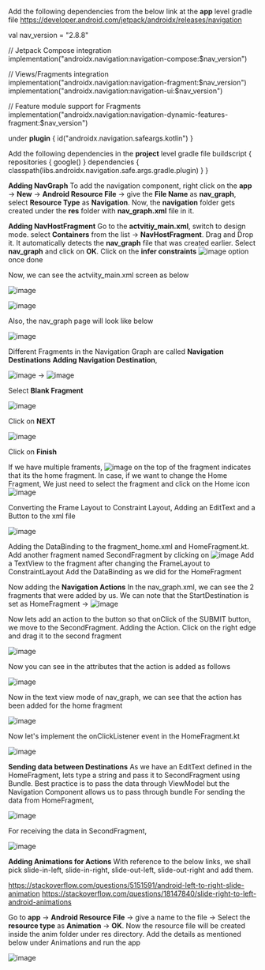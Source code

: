 Add the following dependencies from the below link at the **app** level gradle file
https://developer.android.com/jetpack/androidx/releases/navigation

val nav_version = "2.8.8"

// Jetpack Compose integration
implementation("androidx.navigation:navigation-compose:$nav_version")

// Views/Fragments integration
implementation("androidx.navigation:navigation-fragment:$nav_version")
implementation("androidx.navigation:navigation-ui:$nav_version")

// Feature module support for Fragments
implementation("androidx.navigation:navigation-dynamic-features-fragment:$nav_version")

under **plugin** {
  id("androidx.navigation.safeargs.kotlin")
}

Add the following dependencies in the **project** level gradle file
buildscript {
    repositories {
        google()
    }
    dependencies {
        classpath(libs.androidx.navigation.safe.args.gradle.plugin)
    }
}

**Adding NavGraph**
To add the navigation component, right click on the **app** -> **New** -> **Android Resource File** -> give the **File Name**  as **nav_graph**, select **Resource Type** as **Navigation**.
Now, the **navigation** folder gets created under the **res** folder with **nav_graph.xml** file in it.

**Adding NavHostFragment**
Go to the **actvitiy_main.xml**, switch to design mode. select **Containers** from the list -> **NavHostFragment**. Drag and Drop it. It automatically detects the **nav_graph** file that was created earlier.
Select **nav_graph** and click on **OK**. Click on the **infer constraints** ![image](https://github.com/user-attachments/assets/cee6f2ea-7be3-4eeb-9d80-ac98448c9818)
option once done

Now, we can see the actviity_main.xml screen as below

![image](https://github.com/user-attachments/assets/085f5b23-4939-4446-9a54-df1755292937)

![image](https://github.com/user-attachments/assets/4fb8cd31-4b5c-47fb-a5ca-298b9eb9358a)

Also, the nav_graph page will look like below

![image](https://github.com/user-attachments/assets/fd2f9766-d7c1-4961-b05f-c631fd1b21c6)

Different Fragments in the Navigation Graph are called **Navigation Destinations**
**Adding Navigation Destination**,

![image](https://github.com/user-attachments/assets/09a8b4d3-15cb-4e32-a791-74a01eeffe0b) -> ![image](https://github.com/user-attachments/assets/aa2f3cd9-4a24-43e9-9de5-086e8a044d2a)

Select **Blank Fragment**

![image](https://github.com/user-attachments/assets/d94f7c66-7516-4eaa-8f89-8d4146034eef)

Click on **NEXT**

![image](https://github.com/user-attachments/assets/06c97b22-5289-4f5c-a827-bb172299d5a7)

Click on **Finish**

If we have multiple framents, ![image](https://github.com/user-attachments/assets/f4b35426-a556-4bee-bea5-bf418fe24783) on the top of the fragment indicates that its the home fragment. In case, if we want to change the Home Fragment, We just need to select the fragment and click on the Home icon ![image](https://github.com/user-attachments/assets/6a90285b-d9f7-48bb-be4f-7943924cfd98)

Converting the Frame Layout to Constraint Layout, Adding an EditText and a Button to the xml file

![image](https://github.com/user-attachments/assets/65c9c256-a7da-40fb-9332-0eb484d7dae8)

Adding the DataBinding to the fragment_home.xml and HomeFragment.kt.
Add another fragment named SecondFragment by clicking on ![image](https://github.com/user-attachments/assets/4fa2ac97-7f98-4576-8fbb-be23d1d2dc3f) Add a TextView to the fragment after changing the FrameLayout to ConstraintLayout
Add the DataBinding as we did for the HomeFragment

Now adding the **Navigation Actions**
In the nav_graph.xml, we can see the 2 fragments that were added by us.
We can note that the StartDestination is set as HomeFragment -> ![image](https://github.com/user-attachments/assets/55d81483-acbd-4436-9f8b-8a95be847397)

Now lets add an action to the button so that onClick of the SUBMIT button, we move to the SecondFragment.
Adding the Action. Click on the right edge and drag it to the second fragment 

![image](https://github.com/user-attachments/assets/54621a15-c4e2-4e64-b43f-84d506b447f3)

Now you can see in the attributes that the action is added as follows

![image](https://github.com/user-attachments/assets/303c18e3-7741-4dd2-9015-99ba5e3b81fc)

Now in the text view mode of nav_graph, we can see that the action has been added for the home fragment

![image](https://github.com/user-attachments/assets/a9c28461-6c5c-46ad-b418-5dde9433b017)

Now let's implement the onClickListener event in the HomeFragment.kt

![image](https://github.com/user-attachments/assets/169572f4-5682-41c7-863a-2e4110e7877f)

**Sending data between Destinations**
As we have an EditText defined in the HomeFragment, lets type a string and pass it to SecondFragment using Bundle.
Best practice is to pass the data through ViewModel but the Navigation Component allows us to pass through bundle
For sending the data from HomeFragment,

![image](https://github.com/user-attachments/assets/0d3922d6-b656-4684-91fe-1d9e83ca8ac3)

For receiving the data in SecondFragment,

![image](https://github.com/user-attachments/assets/5c68e6fd-e9be-40b0-86c3-d92d02bc10e1)

**Adding Animations for Actions**
With reference to the below links, we shall pick slide-in-left, slide-in-right, slide-out-left, slide-out-right and add them.

https://stackoverflow.com/questions/5151591/android-left-to-right-slide-animation
https://stackoverflow.com/questions/18147840/slide-right-to-left-android-animations

Go to **app** -> **Android Resource File** -> give a name to the file -> Select the **resource type** as **Animation** -> **OK**.
Now the resource file will be created inside the anim folder under res directory.
Add the details as mentioned below under Animations and run the app

![image](https://github.com/user-attachments/assets/77df4634-e737-435e-af24-4f36f74565cb)

